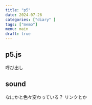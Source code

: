 ```yaml
---
title: "p5"
date: 2024-07-26
categories: ["diary" ]
tags: ["memo"]
menu: main
draft: true
---
```


## p5.js

呼び出し

## sound

なにかと色々変わっている？
リンクとか
